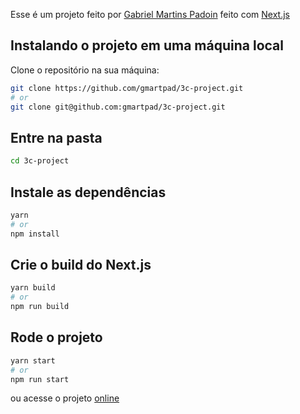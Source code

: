 Esse é um projeto feito por [Gabriel Martins Padoin](https://github.com/gmartpad) feito com [Next.js](https://nextjs.org/)

## Instalando o projeto em uma máquina local

Clone o repositório na sua máquina:

```bash
git clone https://github.com/gmartpad/3c-project.git
# or
git clone git@github.com:gmartpad/3c-project.git
```

## Entre na pasta

```bash
cd 3c-project
```

## Instale as dependências

```bash
yarn
# or
npm install
```

## Crie o build do Next.js

```bash
yarn build
# or
npm run build
```

## Rode o projeto

```bash
yarn start
# or
npm run start
```

ou acesse o projeto [online](https://3c-project.vercel.app/)
